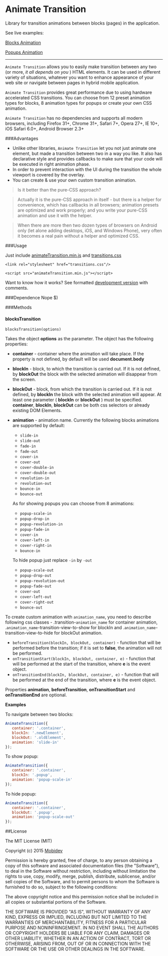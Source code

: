 Animate Transition
===========

Library for transition animations between blocks (pages) in the application.

See live examples:

[Blocks Animation](http://rapid-application-development-js.github.io/AnimateTransition/)

[Popups Animation](http://rapid-application-development-js.github.io/AnimateTransition/popups.html)

---

`Animate Transition` allows you to easily make transition between any two (or more, *it all depends on you* ) HTML elements. It can be used in different variety of situations, whatever you want to enhance appearance of your web site or navigate between pages in hybrid mobile application.

`Animate Transition` provides great performance due to using hardware accelerated CSS transitions. You can choose from 12 preset animation types for blocks, 8 animation types for popups or create your own CSS animation.

`Animate Transition` has no dependencies and supports all modern browsers, including Firefox 31+, Chrome 31+, Safari 7+, Opera 27+, IE 10+, iOS Safari 6.0+, Android Browser 2.3+

###Advantages

- Unlike other libraries, `Animate Transition` let you not just animate one element, but made a transition between two in a way you like. It also has declarative style and provides callbacks to make sure that your code will be executed in right animation phase.
- In order to prevent interaction with the UI during the transition the whole viewport is covered by the overlay.
- You can create & use your own custom transition animation.

>Is it better than the pure-CSS approach?

>Actually it is the pure-CSS approach in itself - but there is a helper for convenience, which has callbacks in all browsers; animation presets are optimized and work properly; and you write your pure-CSS animation and use it with the helper.

>When there are more then two dozen types of browsers on Android only (let alone adding desktops, iOS, and Windows Phone), very often it becomes a real pain without a helper and optimized CSS.



###Usage

Just include [animateTransition.min.js](https://github.com/Rapid-Application-Development-JS/AnimateTransition/blob/master/src/animateTransition.min.js) and [transitions.css](https://github.com/Rapid-Application-Development-JS/AnimateTransition/blob/master/css/transitions.css)

`<link rel="stylesheet" href="transitions.css"/>`

`<script src="animateTransition.min.js"></script>`

Want to know how it works? See formatted [development version](https://github.com/Rapid-Application-Development-JS/AnimateTransition/blob/master/src/animateTransition.source.js) with comments.

###Dependence
Nope $)

###Methods

#### blocksTransition

	blocksTransition(options)

Takes the object **options** as the parameter. The object has the following properties:

* **container** - container where the animation will take  place. If the property is not defined, by default will be used **document.body**
* **blockIn** - block, to which the transition is carried out. If it is not defined, by **blockOut** the block with the selected animation will disappear from the screen.
* **blockOut** - block, from which the transition is carried out. If it is not defined, by **blockIn** the block with the selected animation will appear.
At least one parameter ( **blockIn** or **blockOut** ) must be specified.
**container**, **blockIn**, **blockOut** can be both css selectors or already existing DOM Elements.
* **animation** - animation name. Currently the following blocks animations are supported by default:
	- `slide-in`
	- `slide-out`
	- `fade-in`
	- `fade-out`
	- `cover-in`
	- `cover-out`
	- `cover-double-in`
	- `cover-double-out`
	- `revolution-in`
	- `revolution-out`
	- `bounce-in`
	- `bounce-out`

	As for showing popups you can choose from 8 animations:

	- `popup-scale-in`
	- `popup-drop-in`
	- `popup-revolution-in`
	- `popup-fade-in`
	- `cover-in`
	- `cover-left-in`
	- `cover-right-in`
	- `bounce-in`

	To hide popup just replace `-in` by `-out`

	- `popup-scale-out`
	- `popup-drop-out`
	- `popup-revolution-out`
	- `popup-fade-out`
	- `cover-out`
	- `cover-left-out`
	- `cover-right-out`
	- `bounce-out`

To create custom animation with `animation_name`, you need to describe following css classes - .transition-`animation_name` for container animation, .`animation_name`-transition-view-to-show for blockIn and .`animation_name`-transition-view-to-hide for blockOut animation.

* `beforeTransition(blockIn, blockOut, container)` - function that will be performed before the transition; if it is set to **false**, the animation will not be performed.
* `onTransitionStart(blockIn, blockOut, container, e)` - function that will be performed at the start of the transition, where **е** is the event object.
* `onTransitionEnd(blockIn, blockOut, container, e)` - function that will be performed at the end of the transition, where **е** is the event object.

Properties **animation**, **beforeTransition**, **onTransitionStart** and **onTransitionEnd** are optional.



**Examples**


To navigate between two blocks:


```javascript
AnimateTransition({
   container: '.container',
   blockIn: '.newElement',
   blockOut: '.oldElement',
   animation: 'slide-in'
});
```


To show popup:


```javascript
AnimateTransition({
   container: '.container',
   blockIn: '.popup',
   animation: 'popup-scale-in'
});
```


To hide popup:


```javascript
AnimateTransition({
   container: '.container',
   blockOut: '.popup',
   animation: 'popup-scale-out'
});
```

##License

The MIT License (MIT)

Copyright (c) 2015 [Mobidev](http://mobidev.biz/)

Permission is hereby granted, free of charge, to any person obtaining a copy
of this software and associated documentation files (the "Software"), to deal
in the Software without restriction, including without limitation the rights
to use, copy, modify, merge, publish, distribute, sublicense, and/or sell
copies of the Software, and to permit persons to whom the Software is
furnished to do so, subject to the following conditions:

The above copyright notice and this permission notice shall be included in all
copies or substantial portions of the Software.

THE SOFTWARE IS PROVIDED "AS IS", WITHOUT WARRANTY OF ANY KIND, EXPRESS OR
IMPLIED, INCLUDING BUT NOT LIMITED TO THE WARRANTIES OF MERCHANTABILITY,
FITNESS FOR A PARTICULAR PURPOSE AND NONINFRINGEMENT. IN NO EVENT SHALL THE
AUTHORS OR COPYRIGHT HOLDERS BE LIABLE FOR ANY CLAIM, DAMAGES OR OTHER
LIABILITY, WHETHER IN AN ACTION OF CONTRACT, TORT OR OTHERWISE, ARISING FROM,
OUT OF OR IN CONNECTION WITH THE SOFTWARE OR THE USE OR OTHER DEALINGS IN THE
SOFTWARE.